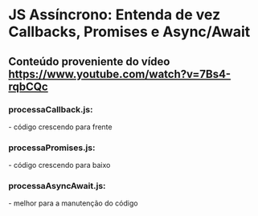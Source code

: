 <!-- Title -->
# JS Assíncrono: Entenda de vez Callbacks, Promises e Async/Await 
## Conteúdo proveniente do vídeo  https://www.youtube.com/watch?v=7Bs4-rqbCQc

### processaCallback.js:
<p >
    - código crescendo para frente 
    
</p>

### processaPromises.js:
<p >
    - código crescendo para baixo
    
</p>


### processaAsyncAwait.js:
<p >
    - melhor para a manutenção do código
    
</p>



